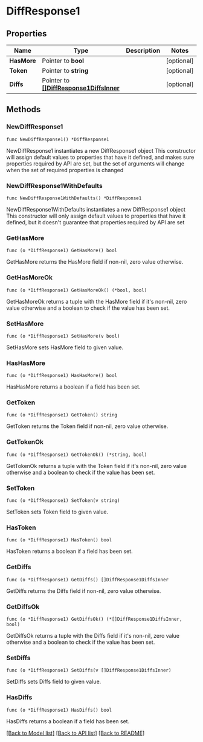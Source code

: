# DiffResponse1

## Properties

Name | Type | Description | Notes
------------ | ------------- | ------------- | -------------
**HasMore** | Pointer to **bool** |  | [optional] 
**Token** | Pointer to **string** |  | [optional] 
**Diffs** | Pointer to [**[]DiffResponse1DiffsInner**](DiffResponse1DiffsInner.md) |  | [optional] 

## Methods

### NewDiffResponse1

`func NewDiffResponse1() *DiffResponse1`

NewDiffResponse1 instantiates a new DiffResponse1 object
This constructor will assign default values to properties that have it defined,
and makes sure properties required by API are set, but the set of arguments
will change when the set of required properties is changed

### NewDiffResponse1WithDefaults

`func NewDiffResponse1WithDefaults() *DiffResponse1`

NewDiffResponse1WithDefaults instantiates a new DiffResponse1 object
This constructor will only assign default values to properties that have it defined,
but it doesn't guarantee that properties required by API are set

### GetHasMore

`func (o *DiffResponse1) GetHasMore() bool`

GetHasMore returns the HasMore field if non-nil, zero value otherwise.

### GetHasMoreOk

`func (o *DiffResponse1) GetHasMoreOk() (*bool, bool)`

GetHasMoreOk returns a tuple with the HasMore field if it's non-nil, zero value otherwise
and a boolean to check if the value has been set.

### SetHasMore

`func (o *DiffResponse1) SetHasMore(v bool)`

SetHasMore sets HasMore field to given value.

### HasHasMore

`func (o *DiffResponse1) HasHasMore() bool`

HasHasMore returns a boolean if a field has been set.

### GetToken

`func (o *DiffResponse1) GetToken() string`

GetToken returns the Token field if non-nil, zero value otherwise.

### GetTokenOk

`func (o *DiffResponse1) GetTokenOk() (*string, bool)`

GetTokenOk returns a tuple with the Token field if it's non-nil, zero value otherwise
and a boolean to check if the value has been set.

### SetToken

`func (o *DiffResponse1) SetToken(v string)`

SetToken sets Token field to given value.

### HasToken

`func (o *DiffResponse1) HasToken() bool`

HasToken returns a boolean if a field has been set.

### GetDiffs

`func (o *DiffResponse1) GetDiffs() []DiffResponse1DiffsInner`

GetDiffs returns the Diffs field if non-nil, zero value otherwise.

### GetDiffsOk

`func (o *DiffResponse1) GetDiffsOk() (*[]DiffResponse1DiffsInner, bool)`

GetDiffsOk returns a tuple with the Diffs field if it's non-nil, zero value otherwise
and a boolean to check if the value has been set.

### SetDiffs

`func (o *DiffResponse1) SetDiffs(v []DiffResponse1DiffsInner)`

SetDiffs sets Diffs field to given value.

### HasDiffs

`func (o *DiffResponse1) HasDiffs() bool`

HasDiffs returns a boolean if a field has been set.


[[Back to Model list]](../README.md#documentation-for-models) [[Back to API list]](../README.md#documentation-for-api-endpoints) [[Back to README]](../README.md)


